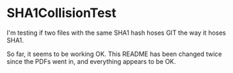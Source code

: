 # SHA1CollisionTest

I'm testing if two files with the same SHA1 hash hoses GIT the way it hoses SHA1.

So far, it seems to be working OK. This README has been changed twice since the PDFs went in, and everything appears to be OK.
